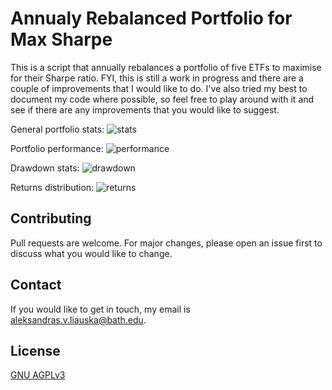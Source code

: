 # Annualy Rebalanced Portfolio for Max Sharpe

This is a script that annually rebalances a portfolio of five ETFs to maximise for their Sharpe ratio. FYI, this is still a work in progress and there are a couple of improvements that I would like to do. I've also tried my best to document my code where possible, so feel free to play around with it and see if there are any improvements that you would like to suggest. 

General portfolio stats:
![stats](https://i.ibb.co/Vx2LDDf/image-2021-07-25-101442.png)

Portfolio performance:
![performance](https://i.ibb.co/ctWJrq0/Figure-1.png)

Drawdown stats:
![drawdown](https://i.ibb.co/Qb02Kdg/Figure-2.png)

Returns distribution:
![returns](https://i.ibb.co/XYhfSk8/Figure-3.png)

## Contributing
Pull requests are welcome. For major changes, please open an issue first to discuss what you would like to change.

## Contact
If you would like to get in touch, my email is aleksandras.v.liauska@bath.edu.

## License
[GNU AGPLv3](https://choosealicense.com/licenses/agpl-3.0/)
